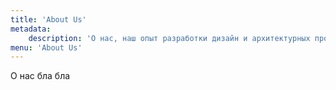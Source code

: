 ```yaml
---
title: 'About Us'
metadata:
    description: 'О нас, наш опыт разработки дизайн и архитектурных проектов от S.O.D. Работая с нашей студией у клиента появляется время и дизайн'
menu: 'About Us'
---
```


О нас бла бла